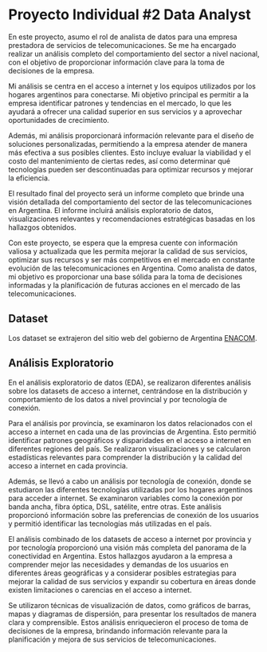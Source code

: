 # Proyecto Individual #2 Data Analyst

En este proyecto, asumo el rol de analista de datos para una empresa prestadora de servicios de telecomunicaciones. Se me ha encargado realizar un análisis completo del comportamiento del sector a nivel nacional, con el objetivo de proporcionar información clave para la toma de decisiones de la empresa.

Mi análisis se centra en el acceso a internet y los equipos utilizados por los hogares argentinos para conectarse. Mi objetivo principal es permitir a la empresa identificar patrones y tendencias en el mercado, lo que les ayudará a ofrecer una calidad superior en sus servicios y a aprovechar oportunidades de crecimiento.

Además, mi análisis proporcionará información relevante para el diseño de soluciones personalizadas, permitiendo a la empresa atender de manera más efectiva a sus posibles clientes. Esto incluye evaluar la viabilidad y el costo del mantenimiento de ciertas redes, así como determinar qué tecnologías pueden ser descontinuadas para optimizar recursos y mejorar la eficiencia.

El resultado final del proyecto será un informe completo que brinde una visión detallada del comportamiento del sector de las telecomunicaciones en Argentina. El informe incluirá análisis exploratorio de datos, visualizaciones relevantes y recomendaciones estratégicas basadas en los hallazgos obtenidos.

Con este proyecto, se espera que la empresa cuente con información valiosa y actualizada que les permita mejorar la calidad de sus servicios, optimizar sus recursos y ser más competitivos en el mercado en constante evolución de las telecomunicaciones en Argentina. Como analista de datos, mi objetivo es proporcionar una base sólida para la toma de decisiones informadas y la planificación de futuras acciones en el mercado de las telecomunicaciones.


## Dataset

Los dataset se extrajeron del sitio web del gobierno de Argentina [ENACOM](https://datosabiertos.enacom.gob.ar/dashboards/20000/acceso-a-internet/).

## Análisis Exploratorio

En el análisis exploratorio de datos (EDA), se realizaron diferentes análisis sobre los datasets de acceso a internet, centrándose en la distribución y comportamiento de los datos a nivel provincial y por tecnología de conexión.

Para el análisis por provincia, se examinaron los datos relacionados con el acceso a internet en cada una de las provincias de Argentina. Esto permitió identificar patrones geográficos y disparidades en el acceso a internet en diferentes regiones del país. Se realizaron visualizaciones y se calcularon estadísticas relevantes para comprender la distribución y la calidad del acceso a internet en cada provincia.

Además, se llevó a cabo un análisis por tecnología de conexión, donde se estudiaron las diferentes tecnologías utilizadas por los hogares argentinos para acceder a internet. Se examinaron variables como la conexión por banda ancha, fibra óptica, DSL, satélite, entre otras. Este análisis proporcionó información sobre las preferencias de conexión de los usuarios y permitió identificar las tecnologías más utilizadas en el país.

El análisis combinado de los datasets de acceso a internet por provincia y por tecnología proporcionó una visión más completa del panorama de la conectividad en Argentina. Estos hallazgos ayudaron a la empresa a comprender mejor las necesidades y demandas de los usuarios en diferentes áreas geográficas y a considerar posibles estrategias para mejorar la calidad de sus servicios y expandir su cobertura en áreas donde existen limitaciones o carencias en el acceso a internet.

Se utilizaron técnicas de visualización de datos, como gráficos de barras, mapas y diagramas de dispersión, para presentar los resultados de manera clara y comprensible. Estos análisis enriquecieron el proceso de toma de decisiones de la empresa, brindando información relevante para la planificación y mejora de sus servicios de telecomunicaciones.

